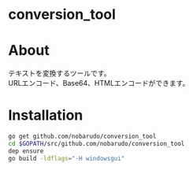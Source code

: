 # conversion_tool

# About

テキストを変換するツールです。  
URLエンコード、Base64、HTMLエンコードができます。

# Installation

```bash
go get github.com/nobarudo/conversion_tool
cd $GOPATH/src/github.com/nobarudo/conversion_tool
dep ensure
go build -ldflags="-H windowsgui"
```

